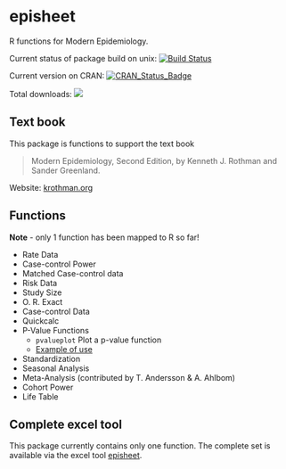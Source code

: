 # episheet

R functions for Modern Epidemiology.

Current status of package build on unix: [![Build Status](https://travis-ci.org/epijim/episheet.svg?branch=master)](https://travis-ci.org/epijim/episheet)

Current version on CRAN: [![CRAN\_Status\_Badge](http://www.r-pkg.org/badges/version/episheet)](http://cran.r-project.org/package=episheet)

Total downloads: ![](http://cranlogs.r-pkg.org/badges/grand-total/episheet)

## Text book

This package is functions to support the text book

> Modern Epidemiology, Second Edition, by Kenneth J. Rothman and Sander Greenland.

Website: [krothman.org](http://krothman.org/)

## Functions

**Note** - only 1 function has been mapped to R so far!

* Rate Data				
* Case-control Power				
* Matched Case-control data						
* Risk Data				
* Study Size				
* O. R. Exact						
* Case-control Data				
* Quickcalc				
* P-Value Functions
    + `pvalueplot` Plot a p-value function
    + [Example of use](https://cran.r-project.org/web/packages/episheet/vignettes/pvalueplot.html)
* Standardization				
* Seasonal Analysis				
* Meta-Analysis (contributed by T. Andersson & A. Ahlbom)						
* Cohort Power				
* Life Table										

## Complete excel tool

This package currently contains only one function. The complete set is available via the excel tool [episheet](http://krothman.org/Episheet.xls).
